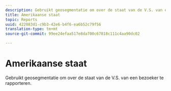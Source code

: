 ```yaml
---
description: Gebruikt geosegmentatie om over de staat van de V.S. van een bezoeker te rapporteren.
title: Amerikaanse staat
topic: Reports
uuid: 422083d1-c9b3-42e6-b4f6-ea6b52c79f56
translation-type: tm+mt
source-git-commit: 99ee24efaa517e8da700c67818c111c4aa90dc02

---
```



# Amerikaanse staat

Gebruikt geosegmentatie om over de staat van de V.S. van een bezoeker te rapporteren.

